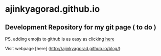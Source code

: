 # ajinkyagorad.github.io
## Development Repository for my git page ( to do )


PS. adding emojis to github is as easy as clicking [here](http://www.emoji-cheat-sheet.com/)

 Visit webpage [here] (http://ajinkyagorad.github.io/blog/)
